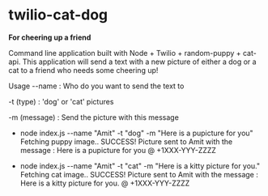# twilio-cat-dog

**For cheering up a friend**

Command line application built with Node + Twilio + random-puppy + cat-api.
This application will send a text with a new picture of either a dog or a cat to a friend who needs some cheering up!

Usage
--name : Who do you want to send the text to

-t (type) : 'dog' or 'cat' pictures

-m (message) : Send the picture with this message

* node index.js --name "Amit" -t "dog" -m "Here is a pupicture for you"
Fetching puppy image..
SUCCESS! Picture sent to Amit with the message : Here is a pupicture for you @ +1XXX-YYY-ZZZZ

* node index.js --name "Amit" -t "cat" -m "Here is a kitty picture for you."
Fetching cat image..
SUCCESS! Picture sent to Amit with the message : Here is a kitty picture for you. @ +1XXX-YYY-ZZZZ
